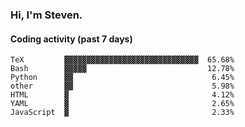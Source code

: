 ### Hi, I'm Steven.

#### Coding activity (past 7 days)
```
TeX         ▓▓▓▓▓▓▓▓▓▓▓▓▓▓▓▓▓▓▓▓▓▓▓▓▓▓▓▓▓▓  65.68%
Bash        ▓▓▓▓▓                           12.78%
Python      ▓▓                               6.45%
other       ▓▓                               5.98%
HTML        ▓                                4.12%
YAML        ▓                                2.65%
JavaScript  ▓                                2.33%
```

